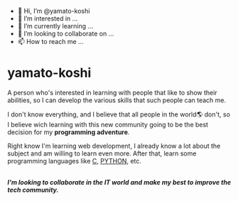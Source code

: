 - 👋 Hi, I’m @yamato-koshi
- 👀 I’m interested in ...
- 🌱 I’m currently learning ...
- 💞️ I’m looking to collaborate on ...
- 📫 How to reach me ...

<!---
yamato-koshi/yamato-koshi is a ✨ special ✨ repository because its `README.md` (this file) appears on your GitHub profile.
You can click the Preview link to take a look at your changes.
--->

<h1>yamato-koshi</h1>
    <p>A person who's interested in learning with people that like to show their abilities, so I can develop the various skills that such people can teach me.</p> 
    <p>I don't know everything, and I believe that all people in the world🌎 don't, so I believe wich learning with this new community
going to be the best decision for my <strong>programming adventure</strong>.</p>

   <p>Right know I'm learning web development, I already know a lot about the subject and am willing to learn even more.
After that, learn some programming languages like <ins>C</ins>, <ins>PYTHON</ins>, etc.</p>
<br>  
<strong><em>I'm looking to collaborate in the IT world and make my best to improve the tech community.</em></strong>

